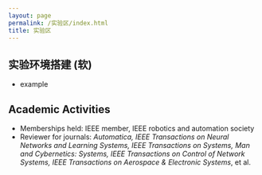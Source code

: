 ```yaml
---
layout: page
permalink: /实验区/index.html
title: 实验区
---
```


## 实验环境搭建 (软)

- example

## Academic Activities

- Memberships held: IEEE member, IEEE robotics and automation society
- Reviewer for journals: *Automatica, IEEE Transactions on Neural Networks and Learning Systems, IEEE Transactions on Systems, Man and Cybernetics: Systems, IEEE Transactions on Control of Network Systems, IEEE Transactions on Aerospace & Electronic Systems*, et al.<br>
